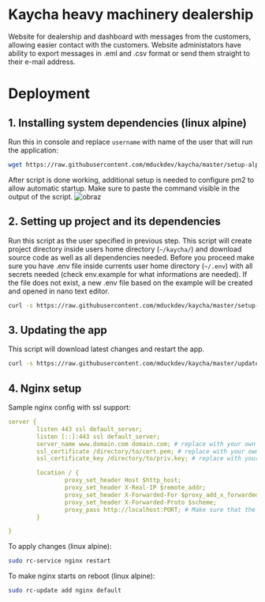 # Kaycha heavy machinery dealership
Website for dealership and dashboard with messages from the customers, allowing easier contact with the customers.
Website administators have ability to export messages in .eml and .csv format or send them straight to their e-mail address.

# Deployment
## 1. Installing system dependencies (linux alpine)
Run this in console and replace ```username``` with name of the user that will run the application:
```sh
wget https://raw.githubusercontent.com/mduckdev/kaycha/master/setup-alpine.sh && chmod +x ./setup-alpine && ./setup-alpine username
```
After script is done working, additional setup is needed to configure pm2 to allow automatic startup. Make sure to paste the command visible in the output of the script.
![obraz](https://github.com/mduckdev/kaycha/assets/101923131/861ec848-9895-496e-9e5b-7253d575af78)

## 2. Setting up project and its dependencies

Run this script as the user specified in previous step. This script will create project directory inside users home directory (```~/kaycha/```) and download source code as well as all dependencies needed.
Before you proceed make sure you have .env file inside currents user home directory (```~/.env```) with all secrets needed (check env.example for what informations are needed). If the file does not exist, a new .env file based on the example will be created and opened in nano text editor.
```sh
curl -s https://raw.githubusercontent.com/mduckdev/kaycha/master/setup-project.sh | sh
```

## 3. Updating the app

This script will download latest changes and restart the app.
```sh
curl -s https://raw.githubusercontent.com/mduckdev/kaycha/master/updater.sh | sh
```

## 4. Nginx setup

Sample nginx config with ssl support:
```yaml
server {
        listen 443 ssl default_server;
        listen [::]:443 ssl default_server;
        server_name www.domain.com domain.com; # replace with your own domain
        ssl_certificate /directory/to/cert.pem; # replace with your own certificates
        ssl_certificate_key /directory/to/priv.key; # replace with your own certificates

        location / {
                proxy_set_header Host $http_host;
                proxy_set_header X-Real-IP $remote_addr;
                proxy_set_header X-Forwarded-For $proxy_add_x_forwarded_for;
                proxy_set_header X-Forwarded-Proto $scheme;
                proxy_pass http://localhost:PORT; # Make sure that the PORT is replaced with port number specified inside the .env file!
        }

}
```
To apply changes (linux alpine):
```sh
sudo rc-service nginx restart
```
To make nginx starts on reboot (linux alpine):
```sh
sudo rc-update add nginx default
```
